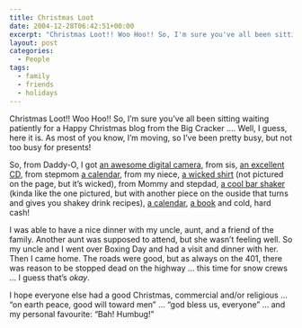 ```yaml
---
title: Christmas Loot
date: 2004-12-28T06:42:51+00:00
excerpt: "Christmas Loot!! Woo Hoo!! So, I'm sure you've all been sitting waiting patiently for a Happy Christmas blog from the"
layout: post
categories:
  - People
tags:
  - family
  - friends
  - holidays
---
```

Christmas Loot!! Woo Hoo!! So, I&#8217;m sure you&#8217;ve all been sitting waiting patiently for a Happy Christmas blog from the Big Cracker &#8230;. Well, I guess, here it is. As most of you know, I&#8217;m moving, so I&#8217;ve been pretty busy, but not too busy for presents!

So, from Daddy-O, I got <a href="http://www.dpreview.com/news/2004/2/2/pentaxoptio30" target="_blank">an awesome digital camera</a>, from sis, <a href="http://www.cduniverse.com/productinfo.asp?pid=5657187&cart=221648021&style=music&Bab=E" target="_blank">an excellent CD</a>, from stepmom <a href="http://www.pageaday.com/catalog/preview_2005/0761134492.html" target="_blank">a calendar</a>, from my niece, <a href="http://www.sask2005.ca/merchandise/merch.asp" target="_blank">a wicked shirt</a> (not pictured on the page, but it&#8217;s wicked), from Mommy and stepdad, <a href="http://www.amazon.com/exec/obidos/tg/detail/-/B0002ZW92U/104-0207754-0854304?v=glance" target="_blank">a cool bar shaker</a> (kinda like the one pictured, but with another piece on the ouside that turns and gives you shakey drink recipes), <a href="http://www.pageaday.com/catalog/preview_2005/0761129898.html" target="_blank">a calendar</a>, <a href="http://www.amazon.com/exec/obidos/tg/detail/-/0740746588/ref%3Dase%5Fdilbertcom-20/104-0207754-0854304?v=glance&s=books" target="_blank">a book</a> and cold, hard cash!

I was able to have a nice dinner with my uncle, aunt, and a friend of the family. Another aunt was supposed to attend, but she wasn&#8217;t feeling well. So my uncle and I went over Boxing Day and had a visit and dinner with her. Then I came home. The roads were good, but as always on the 401, there was reason to be stopped dead on the highway &#8230; this time for snow crews &#8230; I guess that&#8217;s _okay_.

I hope everyone else had a good Christmas, commercial and/or religious &#8230; &#8220;on earth peace, good will toward men&#8221; &#8230; &#8220;god bless us, everyone&#8221; &#8230; and my personal favourite: &#8220;Bah! Humbug!&#8221;
